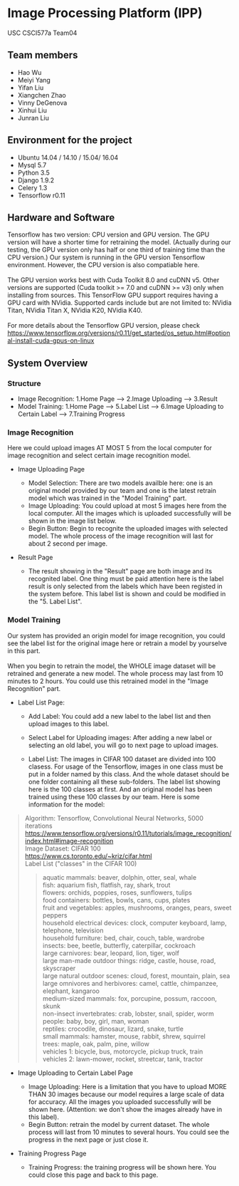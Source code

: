 # Image Processing Platform (IPP)

USC CSCI577a Team04

## Team members

* Hao Wu
* Meiyi Yang
* Yifan Liu
* Xiangchen Zhao
* Vinny DeGenova
* Xinhui Liu
* Junran Liu

## Environment for the project

* Ubuntu 14.04 / 14.10 / 15.04/ 16.04
* Mysql 5.7
* Python 3.5
* Django 1.9.2
* Celery 1.3
* Tensorflow r0.11

## Hardware and Software

Tensorflow has two version: CPU version and GPU version. The GPU version will have a shorter time for retraining the model. (Actually during our testing, the GPU version only has half or one third of training time than the CPU version.) Our system is running in the GPU version Tensorflow environment. However, the CPU version is also compatiable here. <br><br>
The GPU version works best with Cuda Toolkit 8.0 and cuDNN v5. Other versions are supported (Cuda toolkit >= 7.0 and cuDNN >= v3) only when installing from sources. This TensorFlow GPU support requires having a GPU card with NVidia. Supported cards include but are not limited to: NVidia Titan, NVidia Titan X, NVidia K20, NVidia K40. <br><br>
For more details about the Tensorflow GPU version, please check https://www.tensorflow.org/versions/r0.11/get_started/os_setup.html#optional-install-cuda-gpus-on-linux <br>

## System Overview

### Structure

* Image Recognition: 1.Home Page --> 2.Image Uploading --> 3.Result 
* Model Training: 1.Home Page --> 5.Label List --> 6.Image Uploading to Certain Label --> 7.Training Progress

### Image Recognition

Here we could upload images AT MOST 5 from the local computer for image recognition and select certain image recognition model.  <br>

* Image Uploading Page
   * Model Selection: There are two models availble here: one is an original model provided by our team and one is the latest retrain model which was trained in the "Model Training" part.
   * Image Uploading: You could upload at most 5 images here from the local computer. All the images which is uploaded successfully will be shown in the image list below.
   * Begin Button: Begin to recognite the uploaded images with selected model. The whole process of the image recognition will last for about 2 second per image.

* Result Page
   * The result showing in the "Result" page are both image and its recognited label. One thing must be paid attention here is the label result is only selected from the labels which have been registed in the system before. This label list is shown and could be modified in the "5. Label List".

### Model Training

Our system has provided an origin model for image recognition, you could see the label list for the original image here or retrain a model by yourselve in this part. <br>
 <br>
When you begin to retrain the model, the WHOLE image dataset will be retrained and generate a new model. The whole process may last from 10 minutes to 2 hours. You could use this retrained model in the "Image Recognition" part.

* Label List Page:
   * Add Label: You could add a new label to the label list and then upload images to this label. 
   
   * Select Label for Uploading images: After adding a new label or selecting an old label, you will go to next page to upload images.
    
	* Label List: The images in CIFAR 100 dataset are divided into 100 clasess. For usage of the Tensorflow, images in one class must be put in a folder named by this class. And the whole dataset should be one folder containing all these sub-folders. The label list showing here is the 100 classes at first. And an original model has been trained using these 100 classes by our team. Here is some information for the model: 
	
> Algorithm: Tensorflow, Convolutional Neural Networks, 5000 iterations<br>
https://www.tensorflow.org/versions/r0.11/tutorials/image_recognition/index.html#image-recognition<br>
> Image Dataset: CIFAR 100<br>
https://www.cs.toronto.edu/~kriz/cifar.html<br>
> Label List ("classes" in the CIFAR 100)<br>
>> aquatic mammals: beaver, dolphin, otter, seal, whale<br>
fish: aquarium fish, flatfish, ray, shark, trout<br>
flowers: orchids, poppies, roses, sunflowers, tulips<br>
food containers: bottles, bowls, cans, cups, plates<br>
fruit and vegetables: apples, mushrooms, oranges, pears, sweet peppers<br>
household electrical devices: clock, computer keyboard, lamp, telephone, television<br>
household furniture: bed, chair, couch, table, wardrobe<br>
insects: bee, beetle, butterfly, caterpillar, cockroach<br>
large carnivores: bear, leopard, lion, tiger, wolf<br>
large man-made outdoor things: ridge, castle, house, road, skyscraper<br>
large natural outdoor scenes: cloud, forest, mountain, plain, sea<br>
large omnivores and herbivores: camel, cattle, chimpanzee, elephant, kangaroo<br>
medium-sized mammals: fox, porcupine, possum, raccoon, skunk<br>
non-insect invertebrates: crab, lobster, snail, spider, worm<br>
people: baby, boy, girl, man, woman<br>
reptiles: crocodile, dinosaur, lizard, snake, turtle<br>
small mammals: hamster, mouse, rabbit, shrew, squirrel<br>
trees: maple, oak, palm, pine, willow<br>
vehicles 1: bicycle, bus, motorcycle, pickup truck, train<br>
vehicles 2: lawn-mower, rocket, streetcar, tank, tractor<br>

* Image Uploading to Certain Label Page
   * Image Uploading: Here is a limitation that you have to upload MORE THAN 30 images because our model requires a large scale of data for accuracy. All the images you uploaded successfully will be shown here. (Attention: we don't show the images already have in this label). 
   * Begin Button: retrain the model by current dataset. The whole process will last from 10 minutes to several hours. You could see the progress in the next page or just close it.
   
* Training Progress Page
   * Training Progress: the training progress will be shown here. You could close this page and back to this page.










